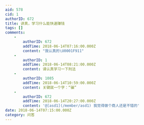 ```yaml
---
aid: 578
cid: 1
authorID: 672
title: 讲真，学习什么能快速赚钱
tags: []
comments:
    -
        authorID: 672
        addTime: 2018-06-14T07:16:00.000Z
        content: "我认真的\U0001F911"
    -
        authorID: 1
        addTime: 2018-06-14T08:21:00.000Z
        content: 请认真学习一下刑法
    -
        authorID: 1085
        addTime: 2018-06-14T10:59:00.000Z
        content: 关键就一个字：“骗”
    -
        authorID: 672
        addTime: 2018-06-14T20:27:00.000Z
        content: '@[asd1](/member/asd1) 我觉得做个商人还是不错的'
date: 2018-06-14T07:15:00.000Z
category: 问答
---
```




